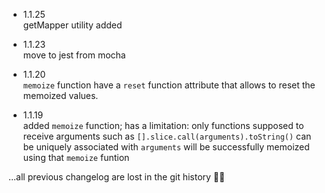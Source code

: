 - 1.1.25  
getMapper utility added  

- 1.1.23  
move to jest from mocha  

- 1.1.20  
`memoize` function have a `reset` function attribute that allows to reset the memoized values.

- 1.1.19  
added `memoize` function; has a limitation: only functions supposed to receive arguments such as `[].slice.call(arguments).toString()` can be uniquely associated with `arguments` will be successfully memoized using that `memoize` funtion

...all previous changelog are lost in the git history 🙅‍♂️